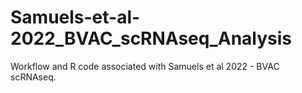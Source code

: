 # Samuels-et-al-2022_BVAC_scRNAseq_Analysis
Workflow and R code associated with Samuels et al 2022 - BVAC scRNAseq.
